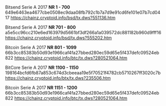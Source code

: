 Bitsend Serie A 2017 
**NR 1 - 700** 649e6463ea4677cbe0508ec9daa08fb792c1b7a7d9e91cd6fe101e07b7cd0417 
https://chainz.cryptoid.info/bsd/tx.dws?551136.htm


Bitsend Serie A 2017 
**NR 701 - 800** a5e5cc96cc210e6ed163979d5661bf3df266a1a039572dc881182b960d9fff16 
https://chainz.cryptoid.info/bsd/tx.dws?555202.htm


Bitcoin Serie A 2017 
**NR 801 - 1099** 66b3cc85383b50d93e1966caf4fa27bbed280ec59d65e5f437defc09524eb822 
https://chainz.cryptoid.info/btc/tx.dws?280521064.htm


BitCore Serie A 2017 
**NR 1100 - 1150** 198164bcfd6fb87a853c674d3cbeeaa19e5f70521f4782cb5710267ff3020c7b 
https://chainz.cryptoid.info/btx/tx.dws?235506.htm


Bitcoin Serie A 2017 
**NR 1151 - 1200** 66b3cc85383b50d93e1966caf4fa27bbed280ec59d65e5f437defc09524eb822 
https://chainz.cryptoid.info/btc/tx.dws?280521064.htm

